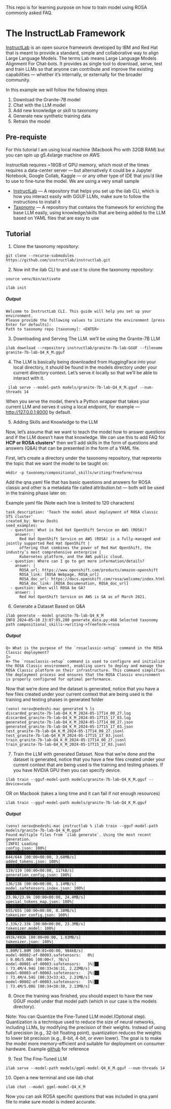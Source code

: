 This repo is for learning purpose on how to train model using ROSA commonly asked FAQ.

# The InstructLab Framework

[InstructLab](https://github.com/instructlab/instructlab) is an open source framework developed by IBM and Red Hat that is meant to provide a standard, simple and collaborative way to align Large Language Models. The terms Lab means Large Language Models Alignment For Chat-bots.
It provides as single tool to download, serve, test and train LLMs so that anyone can contribute and improve the existing capabilities — whether it’s internally, or externally for the broader community.

In this example we will follow the following steps

1. Download the Granite-7B model
2. Chat with the LLM model
3. Add new knowledge or skill to taxonomy
4. Generate new synthetic training data
5. Retrain the model

## Pre-requiste
For this tutorial I am using local machine (Macbook Pro with 32GB RAM) but you can spin up g5.4xlarge machine on AWS

Instructlab requires ~18GB of GPU memory, which most of the times requires a data-center server — but alternatively it could be a Jupyter Notebook, Google Collab, Kaggle — or any other type of IDE that you’d like to use to fine-tune the model. We are using a very small sample

* [InstructLab](https://github.com/instructlab/instructlab) — A repository that helps you set up the ilab CLI, which is how you interact easily with GGUF LLMs, make sure to follow the instructions to install it
* [Taxonomy](https://github.com/instructlab/taxonomy) — A repository that contains the framework for enriching the base LLM easily, using knowledge/skills that are being added to the LLM based on YAML files that are easy to use

## Tutorial

1. Clone the taxonomy repository:

```
git clone --recurse-submodules https://github.com/instructlab/instructlab.git
```

2. Now init the ilab CLI to and use it to clone the taxonomy repository:
```
source venv/bin/activate
```
```
ilab init
```
##### Output
```
Welcome to InstructLab CLI. This guide will help you set up your environment.
Please provide the following values to initiate the environment [press Enter for defaults]:
Path to taxonomy repo [taxonomy]: <ENTER>
```

3. Downloading and Serving The LLM. we’ll be using the Granite-7B LLM

```
ilab download --repository instructlab/granite-7b-lab-GGUF --filename granite-7b-lab-Q4_K_M.gguf
```

4. The LLM is basically being downloaded from HuggingFace into your local directory, it should be found in the models directory under your current directory context. Let’s serve it locally so that we’ll be able to interact with it.

```
 ilab serve --model-path models/granite-7b-lab-Q4_K_M.gguf --num-threads 14
```

When you serve the model, there’s a Python wrapper that takes your current LLM and serves it using a local endpoint, for example — http://127.0.0.1:8000 by default.

5. Adding Skills and Knowledge to the LLM

Now, let’s assume that we want to teach the model how to answer questions and if the LLM doesn’t have that knowledge. We can use this to add FAQ for **HCP or ROSA clusters*** then we’ll add skills in the form of questions and answers (Q&A) that can be presented in the form of a YAML file.

First, let’s create a directory under the taxonomy repository, that represnts the topic that we want the model to be taught on:

```
mkdir -p taxonomy/compositional_skills/writing/freeform/rosa
```

Add the qna.yaml file that has basic questions and answers for ROSA classic and other is a metadata file called attribution.txt — both will be used in the training phase later on:

Example yaml file (Note each line is limited to 120 characters)

```
task_description: 'Teach the model about deployment of ROSA classic STS cluster'
created_by: Nerav Doshi
seed_examples:
  - question: What is Red Hat OpenShift Service on AWS (ROSA)?
    answer: |
      Red Hat OpenShift Service on AWS (ROSA) is a fully-managed and jointly supported Red Hat OpenShift |
      offering that combines the power of Red Hat OpenShift, the industry’s most comprehensive enterprise |
      Kubernetes platform, and the AWS public cloud.
  - question: Where can I go to get more information/details?
    answer: |
      ROSA_url: https://www.openshift.com/products/amazon-openshift
      ROSA_link: [ROSA Webpage, ROSA_url]
      ROSA_doc_url: https://docs.openshift.com/rosa/welcome/index.html
      ROSA_doc_link: [ROSA Documenation, ROSA_doc_url]
  - question: When will ROSA be GA?
    answer: |
      Red Hat OpenShift Service on AWS is GA as of March 2021.
```

6. Generate a Dataset Based on Q&A

```
ilab generate --model granite-7b-lab-Q4_K_M
INFO 2024–05–10 23:07:05,280 generate_data.py:468 Selected taxonomy path compositional_skills->writing->freeform->rosa
```

##### Output

```
Q> What is the purpose of the `rosaclassic-setup` command in the ROSA Classic deployment?
I> 
A> The `rosaclassic-setup` command is used to configure and initialize the ROSA Classic environment, enabling users to deploy and manage the ROSA Classic platform on their infrastructure. This command simplifies the deployment process and ensures that the ROSA Classic environment is properly configured for optimal performance.
```

Now that we’re done and the dataset is generated, notice that you have a few files created under your current context that are being used is the training and testing phases in generated folder

```
(venv) nerav@nedoshi-mac generated % ls
discarded_granite-7b-lab-Q4_K_M_2024-05-17T14_00_27.log
discarded_granite-7b-lab-Q4_K_M_2024-05-17T15_17_03.log
generated_granite-7b-lab-Q4_K_M_2024-05-17T14_00_27.json
generated_granite-7b-lab-Q4_K_M_2024-05-17T15_17_03.json
test_granite-7b-lab-Q4_K_M_2024-05-17T14_00_27.jsonl
test_granite-7b-lab-Q4_K_M_2024-05-17T15_17_03.jsonl
train_granite-7b-lab-Q4_K_M_2024-05-17T14_00_27.jsonl
train_granite-7b-lab-Q4_K_M_2024-05-17T15_17_03.jsonl
```

7. Train the LLM with generated Dataset.
Now that we’re done and the dataset is generated, notice that you have a few files created under your current context that are being used is the training and testing phases. If you have NVIDIA GPU then you can specify device.

```
ilab train --gguf-model-path models/granite-7b-lab-Q4_K_M.gguf --device=cuda
```

OR on Macbook (takes a long time and it can fail if not enough resources)

```
ilab train --gguf-model-path models/granite-7b-lab-Q4_K_M.gguf
```
##### Output
```
(venv) nerav@nedoshi-mac instructlab % ilab train --gguf-model-path models/granite-7b-lab-Q4_K_M.gguf
Found multiple files from `ilab generate`. Using the most recent generation.
[INFO] Loading
config.json: 100%|███████████████████████████████████████████████████████████████████████████████████████████████████████████████████████████████████████████████████████████████| 644/644 [00:00<00:00, 3.68MB/s]
added_tokens.json: 100%|██████████████████████████████████████████████████████████████████████████████████████████████████████████████████████████████████████████████████████████| 119/119 [00:00<00:00, 117kB/s]
generation_config.json: 100%|████████████████████████████████████████████████████████████████████████████████████████████████████████████████████████████████████████████████████| 136/136 [00:00<00:00, 1.14MB/s]
model.safetensors.index.json: 100%|██████████████████████████████████████████████████████████████████████████████████████████████████████████████████████████████████████████| 23.9k/23.9k [00:00<00:00, 24.4MB/s]
special_tokens_map.json: 100%|███████████████████████████████████████████████████████████████████████████████████████████████████████████████████████████████████████████████████| 655/655 [00:00<00:00, 8.38MB/s]
tokenizer_config.json: 100%|█████████████████████████████████████████████████████████████████████████████████████████████████████████████████████████████████████████████████| 2.33k/2.33k [00:00<00:00, 23.3MB/s]
tokenizer.model: 100%|█████████████████████████████████████████████████████████████████████████████████████████████████████████████████████████████████████████████████████████| 493k/493k [00:00<00:00, 1.03MB/s]
tokenizer.json: 100%|█████████████████████████████████████████████████████████████████████████████████████████████████████████████████████████████████████████████████████████| 1.80M/1.80M [00:01<00:00, 984kB/s]
model-00002-of-00003.safetensors:   0%|                                                                                                                                               | 0.00/5.00G [00:00<?, ?B/s]
model-00001-of-00003.safetensors:   1%|█▉                                                                                                                                    | 73.4M/4.94G [00:33<36:31, 2.22MB/s]
model-00003-of-00003.safetensors:   2%|██▏                                                                                                                                   | 73.4M/4.54G [00:33<33:43, 2.21MB/s]
model-00002-of-00003.safetensors:   1%|█▉                                                                                                                                    | 73.4M/5.00G [00:34<38:30, 2.13MB/s]
```
8. Once the training was finished, you should expect to have the new GGUF model under that model path (which in our case is the models directory).

  Note: You can Quantize the Fine-Tuned LLM model.(Optional step). Quantization is a technique used to reduce the size of neural networks, including LLMs, by modifying the precision of their weights. 
  Instead of using full precision (e.g., 32-bit floating point), quantization reduces the weights to lower bit precision (e.g., 8-bit, 4-bit, or even lower).
  The goal is to make the model more memory-efficient and suitable for deployment on consumer hardware. Example [github](https://github.com/ggerganov/llama.cpp/tree/master/examples/quantize) for 
  reference

9. Test The Fine-Tuned LLM

```
ilab serve --model-path models/ggml-model-Q4_K_M.gguf --num-threads 14
```

10. Open a new terminal and use ilab chat

```
ilab chat --model ggml-model-Q4_K_M
```
Now you can ask ROSA specific questions that was included in qna.yaml file to make sure model is indeed accurate.

